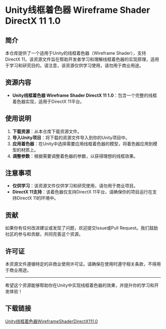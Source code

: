 # Unity线框着色器 Wireframe Shader DirectX 11 1.0

## 简介
本仓库提供了一个适用于Unity的线框着色器（Wireframe Shader），支持DirectX 11。该资源文件旨在帮助开发者学习和理解线框着色器的实现原理，适用于学习和研究目的。请注意，该资源仅供学习使用，请勿用于商业用途。

## 资源内容
- **Unity线框着色器 Wireframe Shader DirectX 11 1.0**：包含一个完整的线框着色器实现，适用于DirectX 11平台。

## 使用说明
1. **下载资源**：从本仓库下载资源文件。
2. **导入Unity项目**：将下载的资源文件导入到你的Unity项目中。
3. **应用着色器**：在Unity中选择需要应用线框着色器的模型，将着色器应用到模型的材质上。
4. **调整参数**：根据需要调整着色器的参数，以获得理想的线框效果。

## 注意事项
- **仅供学习**：该资源文件仅供学习和研究使用，请勿用于商业项目。
- **DirectX 11支持**：该着色器仅支持DirectX 11平台，请确保你的项目运行在支持DirectX 11的环境中。

## 贡献
如果你有任何改进建议或发现了问题，欢迎提交Issue或Pull Request。我们鼓励社区的参与和贡献，共同完善这个资源。

## 许可证
本资源文件遵循特定的非商业使用许可证。请确保在使用时遵守相关条款，不得用于商业用途。

---

希望这个资源能够帮助你在Unity中实现线框着色器的效果，并提升你的学习和开发体验！

## 下载链接

[Unity线框着色器WireframeShaderDirectX111.0](https://pan.quark.cn/s/77e0f02e91e8)